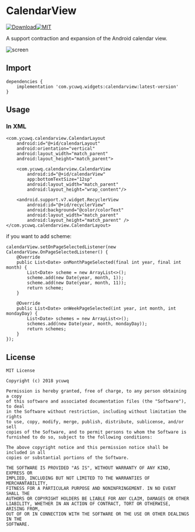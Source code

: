 # CalendarView

[![Download](https://api.bintray.com/packages/ycuwq/android/calendarview/images/download.svg)](https://bintray.com/ycuwq/android/calendarview/_latestVersion)[![MIT](https://img.shields.io/github/license/mashape/apistatus.svg)]()

A support contraction and expansion of the Android calendar view.

![screen](https://raw.githubusercontent.com/ycuwq/CalendarView/master/screenshots/calendarView.gif)

## Import
```
dependencies {
	implementation 'com.ycuwq.widgets:calendarview:latest-version'
}
```


## Usage

### In XML

```
<com.ycuwq.calendarview.CalendarLayout
    android:id="@+id/calendarLayout"
    android:orientation="vertical"
    android:layout_width="match_parent"
    android:layout_height="match_parent">
    
    <com.ycuwq.calendarview.CalendarView
        android:id="@+id/calendarView"
        app:bottomTextSize="12sp"
        android:layout_width="match_parent"
        android:layout_height="wrap_content"/>
        
    <android.support.v7.widget.RecyclerView
        android:id="@+id/recyclerView"
        android:background="@color/colorText"
        android:layout_width="match_parent"
        android:layout_height="match_parent" />
</com.ycuwq.calendarview.CalendarLayout>
```

if you want to add scheme:

```
calendarView.setOnPageSelectedListener(new CalendarView.OnPageSelectedListener() {
    @Override
    public List<Date> onMonthPageSelected(final int year, final int month) {
        List<Date> scheme = new ArrayList<>();
        scheme.add(new Date(year, month, 1));
        scheme.add(new Date(year, month, 11));
        return scheme;
    }

    @Override
    public List<Date> onWeekPageSelected(int year, int month, int mondayDay) {
        List<Date> schemes = new ArrayList<>();
        schemes.add(new Date(year, month, mondayDay));
        return schemes;
    }
});
```



## License

```
MIT License

Copyright (c) 2018 ycuwq

Permission is hereby granted, free of charge, to any person obtaining a copy
of this software and associated documentation files (the "Software"), to deal
in the Software without restriction, including without limitation the rights
to use, copy, modify, merge, publish, distribute, sublicense, and/or sell
copies of the Software, and to permit persons to whom the Software is
furnished to do so, subject to the following conditions:

The above copyright notice and this permission notice shall be included in all
copies or substantial portions of the Software.

THE SOFTWARE IS PROVIDED "AS IS", WITHOUT WARRANTY OF ANY KIND, EXPRESS OR
IMPLIED, INCLUDING BUT NOT LIMITED TO THE WARRANTIES OF MERCHANTABILITY,
FITNESS FOR A PARTICULAR PURPOSE AND NONINFRINGEMENT. IN NO EVENT SHALL THE
AUTHORS OR COPYRIGHT HOLDERS BE LIABLE FOR ANY CLAIM, DAMAGES OR OTHER
LIABILITY, WHETHER IN AN ACTION OF CONTRACT, TORT OR OTHERWISE, ARISING FROM,
OUT OF OR IN CONNECTION WITH THE SOFTWARE OR THE USE OR OTHER DEALINGS IN THE
SOFTWARE.
```

